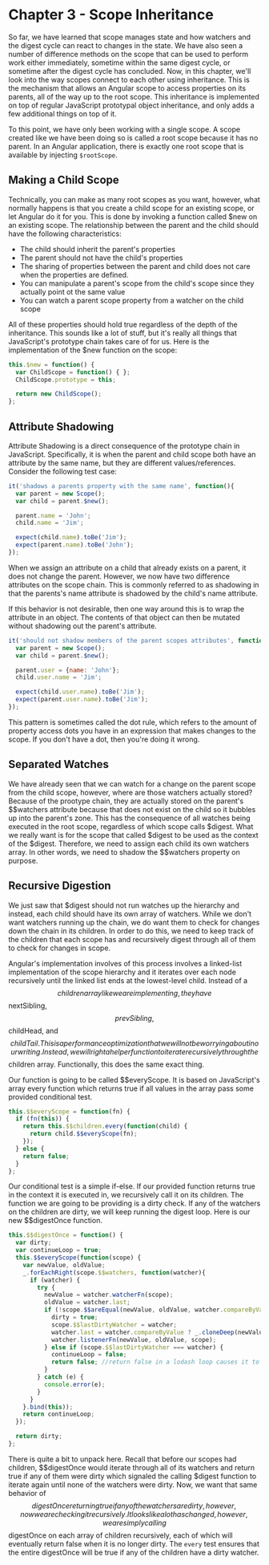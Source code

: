 # Chapter 3 - Scope Inheritance

So far, we have learned that scope manages state and how watchers and the digest cycle can react to changes in the state. We have also seen a number of difference methods on the scope that can be used to perform work either immediately, sometime within the same digest cycle, or sometime after the digest cycle has concluded. Now, in this chapter, we'll look into the way scopes connect to each other using inheritance. This is the mechanism that allows an Angular scope to access properties on its parents, all of the way up to the root scope. This inheritance is implemented on top of regular JavaScript prototypal object inheritance, and only adds a few additional things on top of it.

To this point, we have only been working with a single scope. A scope created like we have been doing so is called a root scope because it has no parent. In an Angular application, there is exactly one root scope that is available by injecting `$rootScope`.

## Making a Child Scope

Technically, you can make as many root scopes as you want, however, what normally happens is that you create a child scope for an existing scope, or let Angular do it for you. This is done by invoking a function called $new on an existing scope. The relationship between the parent and the child should have the following characteristics:

 - The child should inherit the parent's properties
 - The parent should not have the child's properties
 - The sharing of properties between the parent and child does not care when the properties are defined.
 - You can manipulate a parent's scope from the child's scope since they actually point ot the same value
 - You can watch a parent scope property from a watcher on the child scope

All of these properties should hold true regardless of the depth of the inheritance. This sounds like a lot of stuff, but it's really all things that JavaScript's prototype chain takes care of for us. Here is the implementation of the $new function on the scope:

```js
this.$new = function() {
  var ChildScope = function() { };
  ChildScope.prototype = this;

  return new ChildScope();
};
```

## Attribute Shadowing

Attribute Shadowing is a direct consequence of the prototype chain in JavaScript. Specifically, it is when the parent and child scope both have an attribute by the same name, but they are different values/references. Consider the following test case:

```js
it('shadows a parents property with the same name', function(){
  var parent = new Scope();
  var child = parent.$new();

  parent.name = 'John';
  child.name = 'Jim';

  expect(child.name).toBe('Jim');
  expect(parent.name).toBe('John');
});
```

When we assign an attribute on a child that already exists on a parent, it does not change the parent. However, we now have two difference attributes on the scope chain. This is commonly referred to as shadowing in that the parents's name attribute is shadowed by the child's name attribute.

If this behavior is not desirable, then one way around this is to wrap the attribute in an object. The contents of that object can then be mutated without shadowing out the parent's attribute.

```js
it('should not shadow members of the parent scopes attributes', function (){
  var parent = new Scope();
  var child = parent.$new();

  parent.user = {name: 'John'};
  child.user.name = 'Jim';

  expect(child.user.name).toBe('Jim');
  expect(parent.user.name).toBe('Jim');
});
```

This pattern is sometimes called the dot rule, which refers to the amount of property access dots you have in an expression that makes changes to the scope. If you don't have a dot, then you're doing it wrong.

## Separated Watches

We have already seen that we can watch for a change on the parent scope from the child scope, however, where are those watchers actually stored? Because of the prootype chain, they are actually stored on the parent's $$watchers attribute because that does not exist on the child so it bubbles up into the parent's zone. This has the consequence of all watches being executed in the root scope, regardless of which scope calls $digest. What we really want is for the scope that called $digest to be used as the context of the $digest. Therefore, we need to assign each child its own watchers array. In other words, we need to shadow the $$watchers property on purpose.

## Recursive Digestion

We just saw that $digest should not run watches up the hierarchy and instead, each child should have its own array of watchers. While we don't want watchers running up the chain, we do want them to check for changes down the chain in its children. In order to do this, we need to keep track of the children that each scope has and recursively digest through all of them to check for changes in scope.

Angular's implementation involves of this process involves a linked-list implementation of the scope hierarchy and it iterates over each node recursively until the linked list ends at the lowest-level child. Instead of a $$children array like we are implementing, they have $$nextSibling, $$prevSibling, $$childHead, and $$childTail. This is a performance optimization that we will not be worrying about in our writing. Instead, we will right a helper function to iterate recursively through the $$children array. Functionally, this does the same exact thing.

Our function is going to be called $$everyScope. It is based on JavaScript's array every function which returns true if all values in the array pass some provided conditional test.

```js
this.$$everyScope = function(fn) {
  if (fn(this)) {
    return this.$$children.every(function(child) {
      return child.$$everyScope(fn);
    });
  } else {
    return false;
  }
};
```

Our conditional test is a simple if-else. If our provided function returns true in the context it is executed in, we recursively call it on its children. The function we are going to be providing is a dirty check. If any of the watchers on the children are dirty, we will keep running the digest loop. Here is our new $$digestOnce function.

```js
this.$$digestOnce = function() {
  var dirty;
  var continueLoop = true;
  this.$$everyScope(function(scope) {
    var newValue, oldValue;
    _.forEachRight(scope.$$watchers, function(watcher){
      if (watcher) {
        try {
          newValue = watcher.watcherFn(scope);
          oldValue = watcher.last;
          if (!scope.$$areEqual(newValue, oldValue, watcher.compareByValue)) {
            dirty = true;
            scope.$$lastDirtyWatcher = watcher;
            watcher.last = watcher.compareByValue ? _.cloneDeep(newValue) : newValue;
            watcher.listenerFn(newValue, oldValue, scope);
          } else if (scope.$$lastDirtyWatcher === watcher) {
            continueLoop = false;
            return false; //return false in a lodash loop causes it to break
          }
        } catch (e) {
          console.error(e);
        }
      }
    }.bind(this));
    return continueLoop;
  });

  return dirty;
};
```

There is quite a bit to unpack here. Recall that before our scopes had children, $$digestOnce would iterate through all of its watchers and return true if any of them were dirty which signaled the calling $digest function to iterate again until none of the watchers were dirty. Now, we want that same behavior of $$digestOnce returning true if any of the watchers are dirty, however, now we are checking it recursively. It looks like a lot has changed, however, we are simply calling $$digestOnce on each array of children recursively, each of which will eventually return false when it is no longer dirty. The `every` test ensures that the entire digestOnce will be true if any of the children have a dirty watcher.
